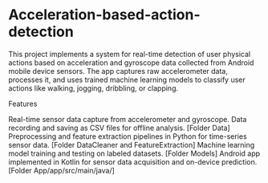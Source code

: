 # Acceleration-based-action-detection

This project implements a system for real-time detection of user physical actions 
based on acceleration and gyroscope data collected from Android mobile device sensors. 
The app captures raw accelerometer data, processes it, and uses trained machine learning models 
to classify user actions like walking, jogging, dribbling, or clapping.

Features

Real-time sensor data capture from accelerometer and gyroscope. 
Data recording and saving as CSV files for offline analysis. [Folder Data]
Preprocessing and feature extraction pipelines in Python for time-series sensor data. [Folder DataCleaner and FeatureExtraction]
Machine learning model training and testing on labeled datasets. [Folder Models]
Android app implemented in Kotlin for sensor data acquisition and on-device prediction. [Folder App/app/src/main/java/]